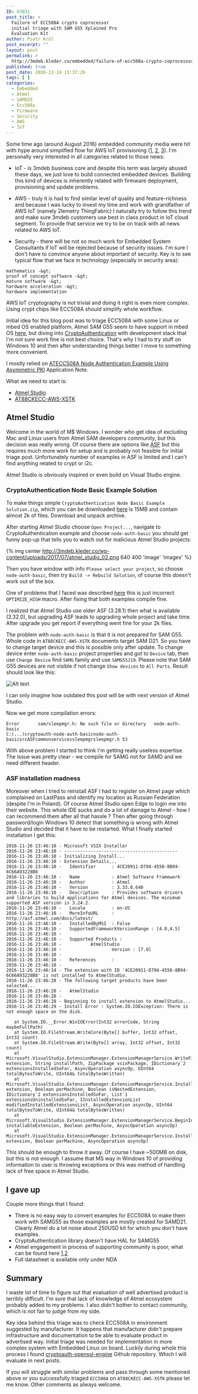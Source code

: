 ```yaml
---
ID: 63031
post_title: >
  Failure of ECC508A crypto coprocessor
  initial triage with SAM G55 Xplained Pro
  Evaluation Kit
author: Piotr Król
post_excerpt: ""
layout: post
permalink: >
  http://3mdeb.kleder.co/embedded/failure-of-ecc508a-crypto-coprocessor-initial-triage-with-sam-g55-xplained-pro-evaluation-kit/
published: true
post_date: 2016-11-24 15:37:26
tags: [ ]
categories:
  - Embedded
  - Atmel
  - SAMG55
  - Ecc508a
  - Firmware
  - Security
  - AWS
  - IoT
---
```

Some time ago (around August 2016) embedded community media were hit with hype
around simplified flow for AWS IoT provisioning
([1](http://www.embedded.com/electronics-products/electronic-product-reviews/safety-and-security/4442551/Crypto-chip-simplifies-AWS-IoT-security),
[2](http://www.embedded.com/electronics-blogs/max-unleashed-and-unfettered/4442574/Single-chip-end-to-end-security-for-IoT-devices-connected-to-Amazon-cloud),
[3](http://www.embedded.com/electronics-news/4423245/Microchip-goes-to-the-Cloud-for-IoT-design)).
I'm personally very interested in all categories related to those news:

* IoT - is 3mdeb business core and despite this term was largely abused these
  days, we just love to build connected embedded devices. Building this kind of
  devices is inherently related with firmware deployment, provisioning and
  update problems.

* AWS - truly it is had to find similar level of quality and feature-richness
  and because I was lucky to invest my time and work with grandfather of AWS
  IoT (namely 2lemetry ThingFabric) I naturally try to follow this trend and
  make sure 3mdeb customers use best in class product in IoT cloud segment. To
  provide that service we try to be on track with all news related to AWS IoT.

* Security - there will be not so much work for Embedded System Consultants if
  IoT will be rejected because of security issues. I'm sure I don't have to
  convince anyone about important of security. Key is to see typical flow that
  we face in technology (especially in security area): 

```
mathematics -&gt; 
proof of concept software -&gt; 
mature software -&gt; 
hardware acceleration -&gt; 
hardware implementation
```

  AWS IoT cryptography is not trivial and doing it right is even more complex.
  Using crypt chips like ECC508A should simplify whole workflow.

Initial idea for this blog post was to triage ECC508A with some Linux or mbed
OS enabled platform. Atmel SAM G55 seem to have support in mbed OS
[here](https://github.com/ARMmbed/target-atmel-samg55j19-gcc), but diving into
[CryptoAuthentication](http://www.atmel.com/products/security-ics/cryptoauthentication/default.aspx)
with development stack that I'm not sure work fine is not best choice. That's
why I had to try stuff on Windows 10 and then after understanding things
better I move to something more convenient.

I mostly relied on [ATECC508A Node Authentication Example Using Asymmetric PKI](http://www.atmel.com/applications/iot/aws-zero-touch-secure-provisioning-platform/default.aspx?tab=documents)
Application Note.

What we need to start is:

* [Atmel Studio](http://www.atmel.com/tools/atmelstudio.aspx#download)
* [AT88CKECC-AWS-XSTK](http://www.atmel.com/tools/at88ckecc-aws-xstk.aspx)

## Atmel Studio

Welcome in the world of M$ Windows. I wonder who get idea of excluding Mac and
Linux users from Atmel SAM developers community, but this decision was really
wrong. Of course there are options like
[ASF](http://www.atmel.com/tools/AVRSOFTWAREFRAMEWORK.aspx) but this requires
much more work for setup and is probably not feasible for initial triage post.
Unfortunately number of examples in ASF is limited and I can't find anything
related to crypt or i2c.

Atmel Studio is obviously inspired or even build on Visual Studio engine.

### CryptoAuthentication Node Basic Example Solution

To make things simple `CryptoAuthentication Node Basic Example Solution.zip`,
which you can be downloaded
[here](http://www.atmel.com/applications/iot/aws-zero-touch-secure-provisioning-platform/default.aspx?tab=documents)
is 15MB and contain almost 2k of files. Download and unpack archive.

After starting Atmel Studio choose `Open Project...`, navigate to
CryptoAuthentication example and choose `node-auth-basic` you should get funny
pop-up that tells you to watch out for malicious Atmel Studio projects:

{% img center http://3mdeb.kleder.co/wp-content/uploads/2017/07/atmel_studio_02.png 640 400 'image' 'images' %}

Then you have window with info `Please select your project`, so choose
`node-auth-basic`, then try `Build -> Rebuild Solution`, of course this doesn't
work out of the box.

One of problems that I faced was described
[here](http://asf.atmel.com/bugzilla/show_bug.cgi?id=3715) this is just
incorrect `OPTIMIZE_HIGH` macro. After fixing that both examples compile fine.

I realized that Atmel Studio use older ASF (3.28.1) then what is available
(3.32.0), but upgrading ASF leads to upgrading whole project and take time.
After upgrade you get report if everything went fine for your 2k files.

The problem with `node-auth-basic` is that it is not prepared for SAM G55.
Whole code in `AT88CKECC-AWS-XSTK` documents target SAM D21. So you have to
change target device and this is possible only after update. To change device
enter `node-auth-basic` project properties and got to `Device` tab, then use
`Change Device` find `SAMG` family and use `SAMG55J19`. Please note that SAM
G55 devices are not visible if not change `Show devices` to `All Parts`. Result
should look like this:

![Alt text](http://3mdeb.kleder.co/wp-content/uploads/2017/07/atmel_studio_01.png)

I can only imagine how outdated this post will be with next version of Atmel
Studio.

Now we get more compilation errors:

```
Error       sam/sleepmgr.h: No such file or directory   node-auth-basic 
C:(...)cryptoauth-node-auth-basicnode-auth-basicsrcASFcommonservicessleepmgrsleepmgr.h 53
```

With above problem I started to think I'm getting really useless expertise.
The issue was pretty clear - we compile for SAMG not for SAMD and we need
different header.

### ASF installation madness

Moreover when I tried to reinstall ASF I had to register on Atmel page which
complained on LastPass and identify my location as Russian Federation (despite
I'm in Poland). Of course Atmel Studio open Edge to login me into their website.
This whole IDE sucks and do a lot of damage to Atmel - how I can recommend them
after all that hassle ? Then after going through password/login Windows 10 detect
that something is wrong with Atmel Studio and decided that it have to be
restarted. What I finally started installation I get this:

```
2016-11-26 23:46:10 - Microsoft VSIX Installer
2016-11-26 23:46:10 - -------------------------------------------
2016-11-26 23:46:10 - Initializing Install...
2016-11-26 23:46:10 - Extension Details...
2016-11-26 23:46:10 -   Identifier      : 4CE20911-D794-4550-8B94-6C66A93228B8
2016-11-26 23:46:10 -   Name            : Atmel Software Framework
2016-11-26 23:46:10 -   Author          : Atmel
2016-11-26 23:46:10 -   Version         : 3.33.0.640
2016-11-26 23:46:10 -   Description     : Provides software drivers and libraries to build applications for Atmel devices. The minimum supported ASF version is 3.24.2.
2016-11-26 23:46:10 -   Locale          : en-US
2016-11-26 23:46:10 -   MoreInfoURL     : http://asf.atmel.com/docs/latest/
2016-11-26 23:46:10 -   InstalledByMSI  : False
2016-11-26 23:46:10 -   SupportedFrameworkVersionRange : [4.0,4.5]
2016-11-26 23:46:10 - 
2016-11-26 23:46:10 -   Supported Products : 
2016-11-26 23:46:10 -           AtmelStudio
2016-11-26 23:46:10 -                   Version : [7.0]
2016-11-26 23:46:10 - 
2016-11-26 23:46:10 -   References      : 
2016-11-26 23:46:10 - 
2016-11-26 23:46:14 - The extension with ID '4CE20911-D794-4550-8B94-6C66A93228B8' is not installed to AtmelStudio.
2016-11-26 23:46:28 - The following target products have been selected...
2016-11-26 23:46:28 -   AtmelStudio
2016-11-26 23:46:28 - 
2016-11-26 23:46:28 - Beginning to install extension to AtmelStudio...
2016-11-26 23:46:29 - Install Error : System.IO.IOException: There is not enough space on the disk.

   at System.IO.__Error.WinIOError(Int32 errorCode, String maybeFullPath)
   at System.IO.FileStream.WriteCore(Byte[] buffer, Int32 offset, Int32 count)
   at System.IO.FileStream.Write(Byte[] array, Int32 offset, Int32 count)
   at Microsoft.VisualStudio.ExtensionManager.ExtensionManagerService.WriteFilesToInstallDirectory(InstallableExtensionImpl extension, String installPath, ZipPackage vsixPackage, IDictionary`2 extensionsInstalledSoFar, AsyncOperation asyncOp, UInt64 totalBytesToWrite, UInt64& totalBytesWritten)
   at Microsoft.VisualStudio.ExtensionManager.ExtensionManagerService.InstallInternal(InstallableExtensionImpl extension, Boolean perMachine, Boolean isNestedExtension, IDictionary`2 extensionsInstalledSoFar, List`1 extensionsUninstalledSoFar, IInstalledExtensionList modifiedInstalledExtensionsList, AsyncOperation asyncOp, UInt64 totalBytesToWrite, UInt64& totalBytesWritten)
   at Microsoft.VisualStudio.ExtensionManager.ExtensionManagerService.BeginInstall(IInstallableExtension installableExtension, Boolean perMachine, AsyncOperation asyncOp)
   at Microsoft.VisualStudio.ExtensionManager.ExtensionManagerService.InstallWorker(IInstallableExtension extension, Boolean perMachine, AsyncOperation asyncOp)
```

This should be enough to throw it away. Of course I have ~500MB on disk, but
this is not enough. I assume that MS way in Windows 10 of providing information
to user is throwing exceptions or this was method of handling lack of free
space in Atmel Studio.

## I gave up

Couple more things that I found:

* There is no easy way to convert examples for ECC508A to make them work with
  SAMG55 as those examples are mostly created for SAMD21. Clearly Atmel do a
  lot noise about 250USD kit for which you don't have examples.
* CryptoAuthentication library doesn't have HAL for SAMG55
* Atmel engagement in process of supporting community is poor, what can be
  found here
  [1](https://community.atmel.com/forum/provisioning-and-accessing-atecc508a),[2](https://community.atmel.com/forum/atecc508a-i2c-input-capacitance-ci)
* Full datasheet is available only under NDA

## Summary

I waste lot of time to figure out that evaluation of well advertised product is
terribly difficult. I'm sure that lack of knowledge of Atmel ecosystem probably
added to my problems. I also didn't bother to contact community, which is
not fair to judge from my side.

Key idea behind this triage was to check ECC508A in environment suggested by
manufacturer. It happens that manufacturer didn't prepare infrastructure and
documentation to be able to evaluate product in advertised way. Initial triage
was needed for implementation in more complex system with Embedded Linux on
board. Luckily during whole this process I found
[cryptoauth-openssl-engine](https://github.com/AtmelCSO/cryptoauth-openssl-engine)
Github repository. Which I will evaluate in next posts.

If you will struggle with similar problems and pass through some mentioned
above or you successfully triaged `ECC508A` on `AT88CKECC-AWS-XSTK` please let
me know. Other comments as always welcome.